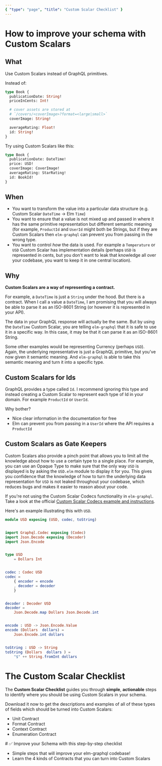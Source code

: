 ```yaml
---
{ "type": "page", "title": "Custom Scalar Checklist" }
---
```


# How to improve your schema with Custom Scalars

## What

Use Custom Scalars instead of GraphQL primitives.

Instead of:

```graphql
type Book {
  publicationDate: String!
  priceInCents: Int!

  # cover assets are stored at
  # `/covers/<coverImage>?format=<large|small>`
  coverImage: String!

  averageRating: Float!
  id: String!
}
```

Try using Custom Scalars like this:

```graphql
type Book {
  publicationDate: DateTime!
  price: USD!
  coverImage: CoverImage!
  averageRating: StarRating!
  id: BookId!
}
```

## When

- You want to transform the value into a particular data structure (e.g. Custom Scalar `DateTime` -> Elm `Time`)
- You want to ensure that a value is not mixed up and passed in where it has the same primitive representation but different semantic meaning (for example, `ProductId` and `UserId` might both be Strings, but if they are Custom Scalars then `elm-graphql` can prevent you from passing in the wrong type.
- You want to control _how_ the data is used. For example a `Temperature` or `USD` Custom Scalar has implementation details (perhaps `USD` is represented in cents, but you don't want to leak that knowledge all over your codebase, you want to keep it in one central location).

## Why

**Custom Scalars are a way of representing a contract.**

For example, a `DateTime` is just a `String` under the hood. But there is a contract. When I call a value a `DateTime`, I am promising that you will always be able to parse it as an ISO-8601 String (or however it is represented in your API).

The data in your GraphQL response will actually be the same. But by using the `DateTime` Custom Scalar, you are telling `elm-graphql` that it is safe to use it in a specific way. In this case, it may be that it can parse it as an ISO-8601 String.

Some other examples would be representing Currency (perhaps `USD`). Again, the underlying representative is just a GraphQL primitive, but you've now given it semantic meaning. And `elm-graphql` is able to take this semantic meaning and turn it into a specific type.

## Custom Scalars for Ids

GraphQL provides a type called `Id`. I recommend ignoring this type and instead creating a Custom Scalar to represent each type of Id in your domain. For example `ProductId` or `UserId`.

Why bother?

- Nice clear information in the documentation for free
- Elm can prevent you from passing in a `UserId` where the API requires a `ProductId`

## Custom Scalars as Gate Keepers

Custom Scalars also provide a pinch point that allows you to limit all the knowledge about how to use a certain type to a single place. For example, you can use an Opaque Type to make sure that the only way `USD` is displayed is by asking the `USD.elm` module to display it for you. This gives you confidence that the knowledge of how to turn the underlying data representation for `USD` is not leaked throughout your codebase, which reduces bugs and makes it easier to reason about your code.

If you're not using the Custom Scalar Codecs functionality in `elm-graphql`. Take a look at the official [Custom Scalar Codecs example and instructions](https://github.com/dillonkearns/elm-graphql/blob/master/examples/src/Example07CustomCodecs.elm).

Here's an example illustrating this with `USD`.

```elm
module USD exposing (USD, codec, toString)


import Graphql.Codec exposing (Codec)
import Json.Decode exposing (Decoder)
import Json.Encode


type USD
    = Dollars Int


codec : Codec USD
codec =
    { encoder = encode
    , decoder = decoder
    }


decoder : Decoder USD
decoder =
    Json.Decode.map Dollars Json.Decode.int


encode : USD -> Json.Encode.Value
encode (Dollars  dollars) =
    Json.Encode.int dollars


toString : USD -> String
toString (Dollars  dollars ) =
    "$" ++ String.fromInt dollars
```

# The Custom Scalar Checklist

The **Custom Scalar Checklist** guides you through **simple**, **actionable** steps to identify where you should be using Custom Scalars in your schema.

Download it now to get the descriptions and examples of all of these types of fields which should be turned into Custom Scalars:

- Unit Contract
- Format Contract
- Context Contract
- Enumeration Contract

<signup buttontext="Download the checklist" formid="573190762">
# ✅ Improve your Schema with this step-by-step checklist

- Simple steps that will improve your elm-graphql codebase!
- Learn the 4 kinds of Contracts that you can turn into Custom Scalars
  </signup>
